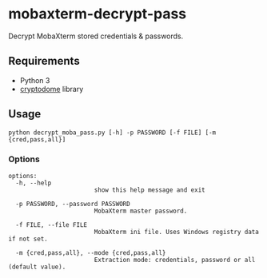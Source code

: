 # mobaxterm-decrypt-pass

Decrypt MobaXterm stored credentials & passwords.

## Requirements

- Python 3
- [cryptodome](https://pypi.org/project/pycryptodome/) library

## Usage

```text
python decrypt_moba_pass.py [-h] -p PASSWORD [-f FILE] [-m {cred,pass,all}]
```

### Options
```text
options:
  -h, --help            
                        show this help message and exit
  
  -p PASSWORD, --password PASSWORD
                        MobaXterm master password.
  
  -f FILE, --file FILE  
                        MobaXterm ini file. Uses Windows registry data if not set.
  
  -m {cred,pass,all}, --mode {cred,pass,all}
                        Extraction mode: credentials, password or all (default value).
```
